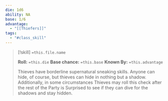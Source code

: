 ```yaml
---
die: 1d6
ability: NA
base: 1/6
advantage:
  - "[[Thiefers]]"
tags:
  - "#class_skill"
---
```



> [!skill] `=this.file.name`
>  
>**Roll:** `=this.die`
>**Base chance:** `=this.base`
>**Known By:** `=this.advantage`
>
>Thieves have borderline supernatural sneaking skills. Anyone can hide, of course, but thieves can hide in nothing but a shadow. Additionally, in some circumstances Thieves may roll this check after the rest of the Party is Surprised to see if they can dive for the shadows and stay hidden.


